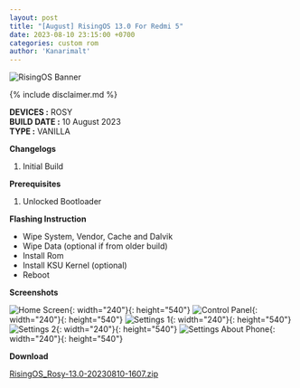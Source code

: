 ```yaml
---
layout: post
title: "[August] RisingOS 13.0 For Redmi 5"
date: 2023-08-10 23:15:00 +0700
categories: custom rom
author: 'Kanarimalt'
---
```

![RisingOS Banner](/assets/images/banner/devaraka.jpg)

{% include disclaimer.md %}

**DEVICES :** ROSY<br>
**BUILD DATE :** 10 August 2023<br>
**TYPE :** VANILLA

**Changelogs**
<ol>
    <li>Initial Build</li>
</ol>

**Prerequisites**
<ol>
    <li>Unlocked Bootloader</li>
</ol>

**Flashing Instruction**
<ul>
    <li>Wipe System, Vendor, Cache and Dalvik</li>
    <li>Wipe Data (optional if from older build)</li>
    <li>Install Rom</li>
    <li>Install KSU Kernel (optional)</li>
    <li>Reboot</li>
</ul>

**Screenshots**

![Home Screen](/assets/images/screenshots/2023/August/10/risingos_rosy_1.png){: width="240"}{: height="540"}
![Control Panel](/assets/images/screenshots/2023/August/10/risingos_rosy_2.png){: width="240"}{: height="540"}
![Settings 1](/assets/images/screenshots/2023/August/10/risingos_rosy_3.png){: width="240"}{: height="540"}
![Settings 2](/assets/images/screenshots/2023/August/10/risingos_rosy_4.png){: width="240"}{: height="540"}
![Settings About Phone](/assets/images/screenshots/2023/August/10/risingos_rosy_5.png){: width="240"}{: height="540"}

**Download**

[RisingOS_Rosy-13.0-20230810-1607.zip](https://sourceforge.net/projects/rom-builders/file/rosy/risingOS-v1.3-Devaraka-PRE_ALPHA-202308091607-rosy-VANILLA-COMMUNITY.zip/download)




